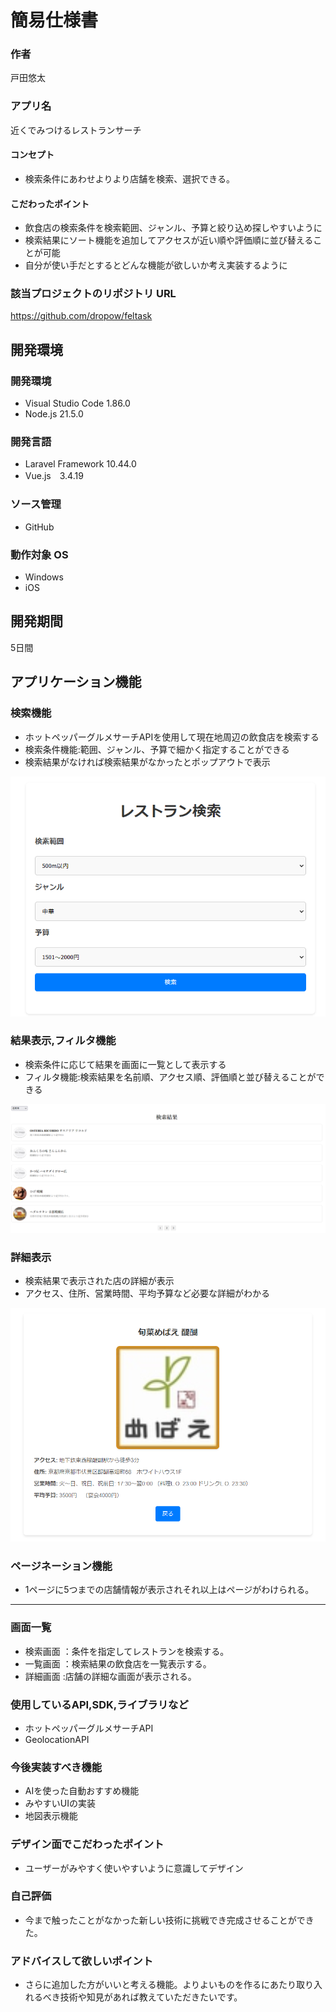 # 簡易仕様書

### 作者
戸田悠太
### アプリ名
近くでみつけるレストランサーチ

#### コンセプト
- 検索条件にあわせよりより店舗を検索、選択できる。

#### こだわったポイント
- 飲食店の検索条件を検索範囲、ジャンル、予算と絞り込め探しやすいように<br>
- 検索結果にソート機能を追加してアクセスが近い順や評価順に並び替えることが可能<br>
- 自分が使い手だとするとどんな機能が欲しいか考え実装するように<br>

### 該当プロジェクトのリポジトリ URL
https://github.com/dropow/feltask

## 開発環境
### 開発環境
- Visual Studio Code 1.86.0
- Node.js 21.5.0

### 開発言語
- Laravel Framework 10.44.0
- Vue.js　3.4.19

### ソース管理
- GitHub

### 動作対象 OS
- Windows
- iOS
  
## 開発期間
5日間

## アプリケーション機能
### 検索機能<br>
- ホットペッパーグルメサーチAPIを使用して現在地周辺の飲食店を検索する<br>
- 検索条件機能:範囲、ジャンル、予算で細かく指定することができる<br>
- 検索結果がなければ検索結果がなかったとポップアウトで表示<br>
<img src="./readimg/search.png">

### 結果表示,フィルタ機能<br>
- 検索条件に応じて結果を画面に一覧として表示する<br>
- フィルタ機能:検索結果を名前順、アクセス順、評価順と並び替えることができる<br>
<img src="./readimg/results.png">

### 詳細表示<br>
- 検索結果で表示された店の詳細が表示<br>
- アクセス、住所、営業時間、平均予算など必要な詳細がわかる<br>
<img src="./readimg/details.png">

### ページネーション機能
- 1ページに5つまでの店舗情報が表示されそれ以上はページがわけられる。

-------------------------------------------------------------

### 画面一覧
- 検索画面 ：条件を指定してレストランを検索する。
- 一覧画面 ：検索結果の飲食店を一覧表示する。
- 詳細画面 :店舗の詳細な画面が表示される。

### 使用しているAPI,SDK,ライブラリなど
- ホットペッパーグルメサーチAPI
- GeolocationAPI

### 今後実装すべき機能
- AIを使った自動おすすめ機能
- みやすいUIの実装
- 地図表示機能

### デザイン面でこだわったポイント
- ユーザーがみやすく使いやすいように意識してデザイン

### 自己評価
- 今まで触ったことがなかった新しい技術に挑戦でき完成させることができた。

### アドバイスして欲しいポイント
- さらに追加した方がいいと考える機能。よりよいものを作るにあたり取り入れるべき技術や知見があれば教えていただきたいです。
